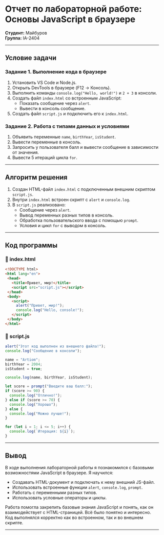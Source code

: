 # Отчет по лабораторной работе: Основы JavaScript в браузере

**Студент:** Майбуров  
**Группа:** IA-2404

---

## Условие задачи

### Задание 1. Выполнение кода в браузере

1. Установить VS Code и Node.js.
2. Открыть DevTools в браузере (F12 → Консоль).
3. Выполнить команды `console.log("Hello, world!")` и `2 + 3` в консоли.
4. Создать файл `index.html` со встроенным JavaScript:
   - Показать сообщение через `alert`.
   - Вывести в консоль сообщение.
5. Создать файл `script.js` и подключить его к `index.html`.

### Задание 2. Работа с типами данных и условиями

1. Объявить переменные `name`, `birthYear`, `isStudent`.
2. Вывести переменные в консоль.
3. Запросить у пользователя балл и вывести сообщение в зависимости от значения.
4. Вывести 5 итераций цикла `for`.

---

## Aлгоритм решения

1. Создан HTML-файл `index.html` с подключенным внешним скриптом `script.js`.
2. Внутри `index.html` встроен скрипт с `alert` и `console.log`.
3. В `script.js` реализовано:
   - Сообщение через `alert`.
   - Вывод переменных разных типов в консоль.
   - Обработка пользовательского ввода с помощью `prompt`.
   - Условия и цикл `for` с выводом в консоль.

---

## Код программы

### 📄 index.html

```html
<!DOCTYPE html>
<html lang="en">
 <head>
   <title>Привет, мир!</title>
   <script src="script.js"></script>
 </head>
 <body>
   <script>
     alert("Привет, мир!");
     console.log("Hello, console!");
   </script>
 </body>
</html>
```

### 📄 script.js

```js
alert("Этот код выполнен из внешнего файла!");
console.log("Сообщение в консоли");

name = "Artiom";
birthYear = 2004;
isStudent = true;

console.log(name, birthYear, isStudent);

let score = prompt("Введите ваш балл:");
if (score >= 90) {
  console.log("Отлично!");
} else if (score >= 70) {
  console.log("Хорошо");
} else {
  console.log("Можно лучше!");
}

for (let i = 1; i <= 5; i++) {
  console.log(`Итерация: ${i}`);
}
```

---

## Вывод

В ходе выполнения лабораторной работы я познакомился с базовыми возможностями JavaScript в браузере. Я научился:

- Создавать HTML-документ и подключать к нему внешний JS-файл.
- Использовать встроенные функции `alert`, `console.log`, `prompt`.
- Работать с переменными разных типов.
- Использовать условные операторы и циклы.

Работа помогла закрепить базовые знания JavaScript и понять, как он взаимодействует с HTML-страницей. Всё было понятно и интересно. Код выполнялся корректно как во встроенном, так и во внешнем скрипте.

---
